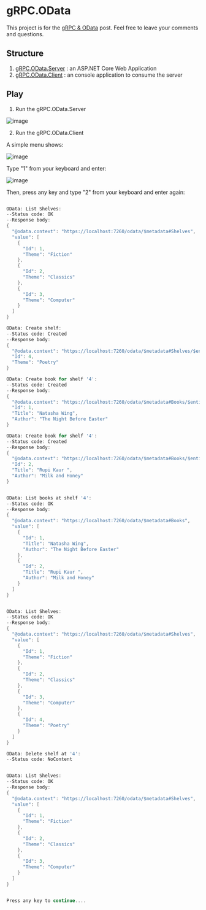 # gRPC.OData

This project is for the [gRPC & OData](http://comingsoon) post. Feel free to leave your comments and questions.

## Structure

1) [gRPC.OData.Server](./gRPC.OData.Server) : an ASP.NET Core Web Application
2) [gRPC.OData.Client](./gRPC.OData.Client) : an console application to consume the server

## Play

1) Run the gRPC.OData.Server

![image](https://user-images.githubusercontent.com/9426627/162533441-5463653a-1bdc-418d-ac2a-e0f491fec849.png)


2) Run the gRPC.OData.Client

A simple menu shows:

![image](https://user-images.githubusercontent.com/9426627/162533488-bad81e58-3093-42e7-afb7-8239edff5e15.png)

Type "1" from your keyboard and enter:

![image](https://user-images.githubusercontent.com/9426627/162534898-3eafc4ca-553e-4143-8922-6decadb42857.png)


Then, press any key and type "2" from your keyboard and enter again:

```C#

OData: List Shelves:
--Status code: OK
--Response body:
{
  "@odata.context": "https://localhost:7260/odata/$metadata#Shelves",
  "value": [
    {
      "Id": 1,
      "Theme": "Fiction"
    },
    {
      "Id": 2,
      "Theme": "Classics"
    },
    {
      "Id": 3,
      "Theme": "Computer"
    }
  ]
}

OData: Create shelf:
--Status code: Created
--Response body:
{
  "@odata.context": "https://localhost:7260/odata/$metadata#Shelves/$entity",
  "Id": 4,
  "Theme": "Poetry"
}

OData: Create book for shelf '4':
--Status code: Created
--Response body:
{
  "@odata.context": "https://localhost:7260/odata/$metadata#Books/$entity",
  "Id": 1,
  "Title": "Natasha Wing",
  "Author": "The Night Before Easter"
}

OData: Create book for shelf '4':
--Status code: Created
--Response body:
{
  "@odata.context": "https://localhost:7260/odata/$metadata#Books/$entity",
  "Id": 2,
  "Title": "Rupi Kaur ",
  "Author": "Milk and Honey"
}


OData: List books at shelf '4':
--Status code: OK
--Response body:
{
  "@odata.context": "https://localhost:7260/odata/$metadata#Books",
  "value": [
    {
      "Id": 1,
      "Title": "Natasha Wing",
      "Author": "The Night Before Easter"
    },
    {
      "Id": 2,
      "Title": "Rupi Kaur ",
      "Author": "Milk and Honey"
    }
  ]
}


OData: List Shelves:
--Status code: OK
--Response body:
{
  "@odata.context": "https://localhost:7260/odata/$metadata#Shelves",
  "value": [
    {
      "Id": 1,
      "Theme": "Fiction"
    },
    {
      "Id": 2,
      "Theme": "Classics"
    },
    {
      "Id": 3,
      "Theme": "Computer"
    },
    {
      "Id": 4,
      "Theme": "Poetry"
    }
  ]
}

OData: Delete shelf at '4':
--Status code: NoContent


OData: List Shelves:
--Status code: OK
--Response body:
{
  "@odata.context": "https://localhost:7260/odata/$metadata#Shelves",
  "value": [
    {
      "Id": 1,
      "Theme": "Fiction"
    },
    {
      "Id": 2,
      "Theme": "Classics"
    },
    {
      "Id": 3,
      "Theme": "Computer"
    }
  ]
}


Press any key to continue....
```
